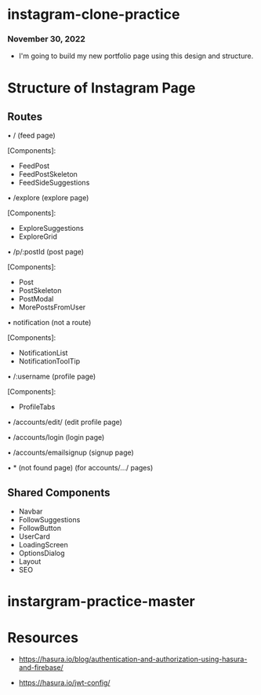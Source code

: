 # instagram-clone-practice

### November 30, 2022

- I'm going to build my new portfolio page using this design and structure.

# Structure of Instagram Page

## Routes

• / (feed page)

[Components]:

- FeedPost
- FeedPostSkeleton
- FeedSideSuggestions

• /explore (explore page)

[Components]:

- ExploreSuggestions
- ExploreGrid

• /p/:postId (post page)

[Components]:

- Post
- PostSkeleton
- PostModal
- MorePostsFromUser

• notification (not a route)

[Components]:

- NotificationList
- NotificationToolTip

• /:username (profile page)

[Components]:

- ProfileTabs

• /accounts/edit/ (edit profile page)

• /accounts/login (login page)

• /accounts/emailsignup (signup page)

• \* (not found page) (for accounts/.../ pages)

## Shared Components

- Navbar
- FollowSuggestions
- FollowButton
- UserCard
- LoadingScreen
- OptionsDialog
- Layout
- SEO

# instargram-practice-master

# Resources

- https://hasura.io/blog/authentication-and-authorization-using-hasura-and-firebase/

- https://hasura.io/jwt-config/
